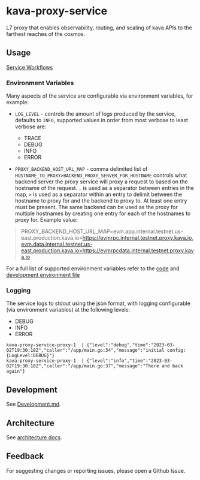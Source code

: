 # kava-proxy-service

L7 proxy that enables observability, routing, and scaling of kava APIs to the farthest reaches of the cosmos.

## Usage

[Service Workflows](https://github.com/Kava-Labs/kava-proxy-service/blob/main/architecture/ARCHITECTURE.md#service-workflows)

### Environment Variables

Many aspects of the service are configurable via environment variables, for example:

- `LOG_LEVEL` - controls the amount of logs produced by the service, defaults to `INFO`, supported values in order from most verbose to least verbose are:

  - TRACE
  - DEBUG
  - INFO
  - ERROR

-  `PROXY_BACKEND_HOST_URL_MAP` - comma delimited list of `HOSTNAME_TO_PROXY>BACKEND_PROXY_SERVER_FOR_HOSTNAME` controls what backend server the proxy service will proxy a request to based on the hostname of the request. `,` is used as a separator between entries in the map, `>` is used as a separator within an entry to delimit between the hostname to proxy for and the backend to proxy to. At least one entry must be present. The same backend can be used as the proxy for multiple hostnames by creating one entry for each of the hostnames to proxy for. Example value:

> PROXY_BACKEND_HOST_URL_MAP=evm.app.internal.testnet.us-east.production.kava.io>https://evmrpc.internal.testnet.proxy.kava.io,evm.data.internal.testnet.us-east.production.kava.io>https://evmrpcdata.internal.testnet.proxy.kava.io

For a full list of supported environment variables refer to the [code](./config/config.go) and [development environment file](./env)

### Logging

The service logs to stdout using the json format, with logging configurable (via environment variables) at the following levels:

- DEBUG
- INFO
- ERROR

```text
kava-proxy-service-proxy-1  | {"level":"debug","time":"2023-03-02T19:30:18Z","caller":"/app/main.go:34","message":"initial config: {LogLevel:DEBUG}"}
kava-proxy-service-proxy-1  | {"level":"info","time":"2023-03-02T19:30:18Z","caller":"/app/main.go:37","message":"There and back again"}
```

## Development

See [Development.md](./DEVELOPMENT.md).

## Architecture

See [architecture docs](./architecture/).

## Feedback

For suggesting changes or reporting issues, please open a Github Issue.
